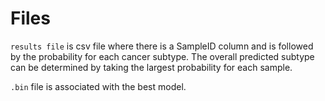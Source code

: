 # Files
`results file` is csv file where there is a SampleID column and is followed by the probability for each cancer subtype. The overall predicted subtype can be determined by taking the largest probability for each sample.

`.bin` file is associated with the best model.
